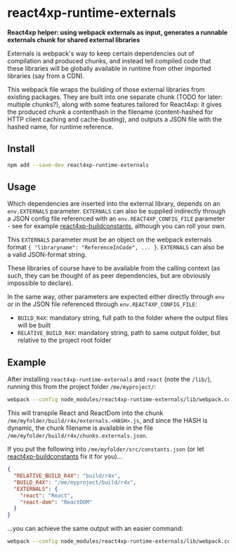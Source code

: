 # react4xp-runtime-externals

**React4xp helper: using webpack externals as input, generates a runnable externals chunk for shared external libraries**

Externals is webpack's way to keep certain dependencies out of compilation and produced chunks, and instead tell compiled code that these libraries will be globally available in runtime from other ímported libraries (say from a CDN).

This webpack file wraps the building of those external libraries from existing packages. They are built into one separate chunk (TODO for later: multiple chunks?), along with some features tailored for React4xp: it gives the produced chunk a contenthash in the filename (content-hashed for HTTP client caching and cache-busting), and outputs a JSON file with the hashed name, for runtime reference. 

## Install

```bash
npm add --save-dev react4xp-runtime-externals
```

## Usage

Which dependencies are inserted into the external library, depends on an `env.EXTERNALS` parameter. `EXTERNALS` can also be supplied ìndirectly through a JSON config file referenced with an `env.REACT4XP_CONFIG_FILE` parameter - see for example [react4xp-buildconstants](https://www.npmjs.com/package/react4xp-buildconstants), although you can roll your own. 

This `EXTERNALS` parameter must be an object on the webpack externals format `{ "libraryname": "ReferenceInCode", ... }`. `EXTERNALS` can also be a valid JSON-format string. 

These libraries of course have to be available from the calling context (as such, they can be thought of as peer dependencies, but are obviously impossible to declare). 

In the same way, other parameters are expected either directly through `env` or in the JSON file referenced through `env.REACT4XP_CONFIG_FILE`:
  - `BUILD_R4X`: mandatory string, full path to the folder where the output files will be built
  - `RELATIVE_BUILD_R4X`: mandatory string, path to same output folder, but relative to the project root folder
  
  
## Example

After installing `react4xp-runtime-externals` and `react` (note the `/lib/`), running this from the project folder `/me/myproject/`:

```bash
webpack --config node_modules/react4xp-runtime-externals/lib/webpack.config.js --env.BUILD_R4X=/me/myfolder/build/r4x --env.RELATIVE_BUILD_R4X=build/r4x --env.EXTERNALS="{\"react\":\"React\", \"react-dom\":\"ReactDOM\"}"
```

This will transpile React and ReactDom into the chunk `/me/myfolder/build/r4x/externals.<HASH>.js`, and since the HASH is dynamic, the chunk filename is available in the file `/me/myfolder/build/r4x/chunks.externals.json`.

If you put the following into `/me/myfolder/src/constants.json` (or let [react4xp-buildconstants](https://www.npmjs.com/package/react4xp-buildconstants) fix it for you)... 
```json
{
  "RELATIVE_BUILD_R4X": "build/r4x",
  "BUILD_R4X": "/me/myproject/build/r4x",
  "EXTERNALS": {
    "react": "React",
    "react-dom": "ReactDOM"
  }
}

```

...you can achieve the same output with an easier command:
```bash
webpack --config node_modules/react4xp-runtime-externals/lib/webpack.config.js --env.REACT4XP_CONFIG_FILE=/me/myfolder/src/constants.json
```
